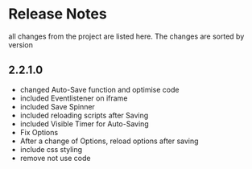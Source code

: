 # Release Notes

all changes from the project are listed here. The changes are sorted by version

## 2.2.1.0

- changed Auto-Save function and optimise code
- included Eventlistener on iframe
- included Save Spinner
- included reloading scripts after Saving
- included Visible Timer for Auto-Saving
- Fix Options
- After a change of Options, reload options after saving
- include css styling
- remove not use code
